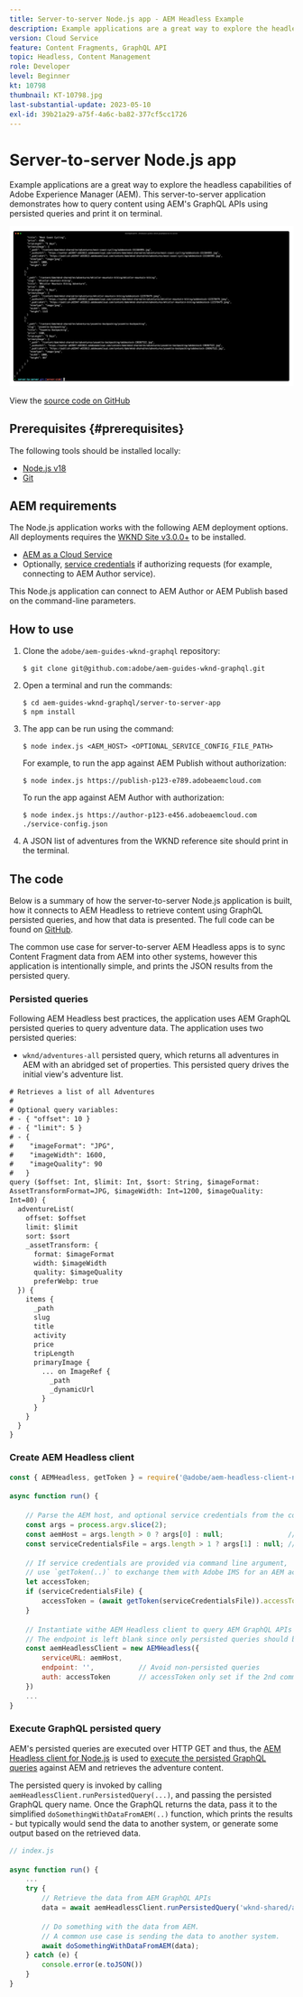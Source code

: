 ```yaml
---
title: Server-to-server Node.js app - AEM Headless Example
description: Example applications are a great way to explore the headless capabilities of Adobe Experience Manager (AEM). This server-side Node.js application demonstrates how to query content using AEM's GraphQL APIs using persisted queries.
version: Cloud Service
feature: Content Fragments, GraphQL API
topic: Headless, Content Management
role: Developer
level: Beginner
kt: 10798
thumbnail: KT-10798.jpg
last-substantial-update: 2023-05-10
exl-id: 39b21a29-a75f-4a6c-ba82-377cf5cc1726
---
```

# Server-to-server Node.js app

Example applications are a great way to explore the headless capabilities of Adobe Experience Manager (AEM). This server-to-server application demonstrates how to query content using AEM's GraphQL APIs using persisted queries and print it on terminal.

![Server-to-server Node.js app with AEM Headless](./assets/server-to-server-app/server-to-server-app.png)

View the [source code on GitHub](https://github.com/adobe/aem-guides-wknd-graphql/tree/main/server-to-server)

## Prerequisites {#prerequisites}

The following tools should be installed locally:

+ [Node.js v18](https://nodejs.org/en)
+ [Git](https://git-scm.com/)

## AEM requirements

The Node.js application works with the following AEM deployment options. All deployments requires the [WKND Site v3.0.0+](https://github.com/adobe/aem-guides-wknd/releases/latest) to be installed.

+ [AEM as a Cloud Service](https://experienceleague.adobe.com/docs/experience-manager-cloud-service/content/implementing/deploying/overview.html)
+ Optionally, [service credentials](https://experienceleague.adobe.com/docs/experience-manager-cloud-service/content/implementing/developing/generating-access-tokens-for-server-side-apis.html) if authorizing requests (for example, connecting to AEM Author service).

This Node.js application can connect to AEM Author or AEM Publish based on the command-line parameters.

## How to use

1. Clone the `adobe/aem-guides-wknd-graphql` repository:

    ```shell
    $ git clone git@github.com:adobe/aem-guides-wknd-graphql.git
    ```

1. Open a terminal and run the commands:

    ```shell
    $ cd aem-guides-wknd-graphql/server-to-server-app
    $ npm install
    ```

1. The app can be run using the command: 

    ```
    $ node index.js <AEM_HOST> <OPTIONAL_SERVICE_CONFIG_FILE_PATH>
    ```

    For example, to run the app against AEM Publish without authorization:

    ```shell
    $ node index.js https://publish-p123-e789.adobeaemcloud.com
    ```

    To run the app against AEM Author with authorization:

    ```shell
    $ node index.js https://author-p123-e456.adobeaemcloud.com ./service-config.json
    ```

1. A JSON list of adventures from the WKND reference site should print in the terminal.

## The code

Below is a summary of how the server-to-server Node.js application is built, how it connects to AEM Headless to retrieve content using GraphQL persisted queries, and how that data is presented. The full code can be found on [GitHub](https://github.com/adobe/aem-guides-wknd-graphql/tree/main/server-to-server).

The common use case for server-to-server AEM Headless apps is to sync Content Fragment data from AEM into other systems, however this application is intentionally simple, and prints the JSON results from the persisted query. 

### Persisted queries

Following AEM Headless best practices, the application uses AEM GraphQL persisted queries to query adventure data. The application uses two persisted queries:

+ `wknd/adventures-all` persisted query, which returns all adventures in AEM with an abridged set of properties. This persisted query drives the initial view's adventure list.

```
# Retrieves a list of all Adventures
#
# Optional query variables:
# - { "offset": 10 }
# - { "limit": 5 }
# - { 
#    "imageFormat": "JPG",
#    "imageWidth": 1600,
#    "imageQuality": 90 
#   }
query ($offset: Int, $limit: Int, $sort: String, $imageFormat: AssetTransformFormat=JPG, $imageWidth: Int=1200, $imageQuality: Int=80) {
  adventureList(
    offset: $offset
    limit: $limit
    sort: $sort
    _assetTransform: {
      format: $imageFormat
      width: $imageWidth
      quality: $imageQuality
      preferWebp: true
  }) {
    items {
      _path
      slug
      title
      activity
      price
      tripLength
      primaryImage {
        ... on ImageRef {
          _path
          _dynamicUrl
        }
      }
    }
  }
}
```

### Create AEM Headless client

```javascript
const { AEMHeadless, getToken } = require('@adobe/aem-headless-client-nodejs');

async function run() { 

    // Parse the AEM host, and optional service credentials from the command line arguments
    const args = process.argv.slice(2);
    const aemHost = args.length > 0 ? args[0] : null;                // Example: https://author-p123-e456.adobeaemcloud.com
    const serviceCredentialsFile = args.length > 1 ? args[1] : null; // Example: ./service-config.json

    // If service credentials are provided via command line argument,
    // use `getToken(..)` to exchange them with Adobe IMS for an AEM access token 
    let accessToken;
    if (serviceCredentialsFile) {
        accessToken = (await getToken(serviceCredentialsFile)).accessToken;
    }

    // Instantiate withe AEM Headless client to query AEM GraphQL APIs
    // The endpoint is left blank since only persisted queries should be used to query AEM's GraphQL APIs
    const aemHeadlessClient = new AEMHeadless({
        serviceURL: aemHost,
        endpoint: '',           // Avoid non-persisted queries
        auth: accessToken       // accessToken only set if the 2nd command line parameter is set
    })
    ...
}
```


### Execute GraphQL persisted query

AEM's persisted queries are executed over HTTP GET and thus, the [AEM Headless client for Node.js](https://github.com/adobe/aem-headless-client-nodejs) is used to [execute the persisted GraphQL queries](https://github.com/adobe/aem-headless-client-nodejs#within-asyncawait) against AEM and retrieves the adventure content.

The persisted query is invoked by calling `aemHeadlessClient.runPersistedQuery(...)`, and passing the persisted GraphQL query name. Once the GraphQL returns the data, pass it to the simplified `doSomethingWithDataFromAEM(..)` function, which prints the results - but typically would send the data to another system, or generate some output based on the retrieved data.

```js
// index.js

async function run() { 
    ...
    try {
        // Retrieve the data from AEM GraphQL APIs
        data = await aemHeadlessClient.runPersistedQuery('wknd-shared/adventures-all')
        
        // Do something with the data from AEM. 
        // A common use case is sending the data to another system.
        await doSomethingWithDataFromAEM(data);
    } catch (e) {
        console.error(e.toJSON())
    }
}
```

